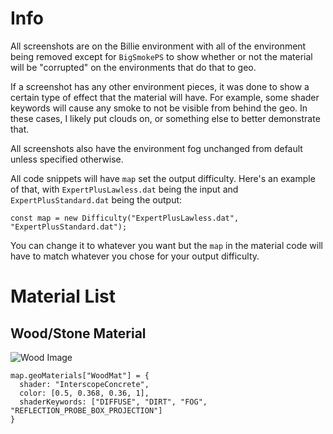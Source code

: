 # Info

All screenshots are on the Billie environment with all of the environment being removed except for `BigSmokePS` to show whether or not the material will be "corrupted" on the environments that do that to geo.

If a screenshot has any other environment pieces, it was done to show a certain type of effect that the material will have. For example, some shader keywords will cause any smoke to not be visible from behind the geo. In these cases, I likely put clouds on, or something else to better demonstrate that.

All screenshots also have the environment fog unchanged from default unless specified otherwise.

All code snippets will have `map` set the output difficulty. Here's an example of that, with `ExpertPlusLawless.dat` being the input and `ExpertPlusStandard.dat` being the output:
```
const map = new Difficulty("ExpertPlusLawless.dat", "ExpertPlusStandard.dat");
```
You can change it to whatever you want but the `map` in the material code will have to match whatever you chose for your output difficulty.

# Material List

## Wood/Stone Material
![Wood Image](https://github.com/Shonshyn/BS-Tools-for-Mappers/blob/main/Geo%20Materials/wood.png)
```
map.geoMaterials["WoodMat"] = {
  shader: "InterscopeConcrete",
  color: [0.5, 0.368, 0.36, 1],
  shaderKeywords: ["DIFFUSE", "DIRT", "FOG", "REFLECTION_PROBE_BOX_PROJECTION"]
}
```

